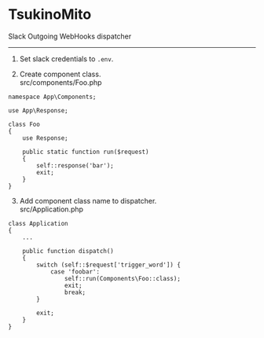 # TsukinoMito

Slack Outgoing WebHooks dispatcher

---

1. Set slack credentials to `.env`.

2. Create component class.  
src/components/Foo.php
```
namespace App\Components;

use App\Response;

class Foo
{
    use Response;

    public static function run($request)
    {
        self::response('bar');
        exit;
    }
}
```

3. Add component class name to dispatcher.  
src/Application.php
```
class Application
{
    ...

    public function dispatch()
    {
        switch (self::$request['trigger_word']) {
            case 'foobar':
                self::run(Components\Foo::class);
                exit;
                break;
        }

        exit;
    }
}
```
